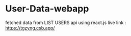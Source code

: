 # User-Data-webapp
fetched data from LIST USERS api using react.js
live link : https://tgzyng.csb.app/
